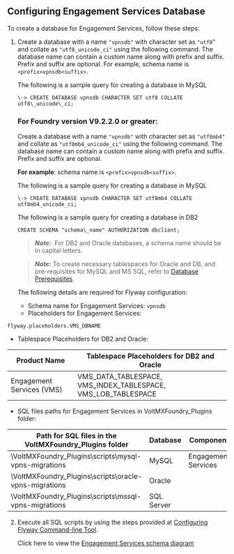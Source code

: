                               

Configuring Engagement Services Database
----------------------------------------

To create a database for Engagement Services, follow these steps:

1.  Create a database with a name `"vpnsdb"` with character set as `"utf8`" and collate as `"utf8_unicode_ci"` using the following command. The database name can contain a custom name along with prefix and suffix. Prefix and suffix are optional. For example, schema name is `<prefix>vpnsdb<suffix>`.
    
    The following is a sample query for creating a database in MySQL

    `\-> CREATE DATABASE vpnsdb CHARACTER SET utf8 COLLATE utf8\_unicode\_ci;`

    ### For Foundry version V9.2.2.0 or greater:

    Create a database with a name `"vpnsdb"` with character set as `"utf8mb4"` and collate as `"utf8mb4_unicode_ci"` using the following command. The database name can contain a custom name along with prefix and suffix. Prefix and suffix are optional. 

    <b>For example</b>: schema name is `<prefix>vpnsdb<suffix>`.

    The following is a sample query for creating a database in MySQL

    ```
    \-> CREATE DATABASE vpnsdb CHARACTER SET utf8mb4 COLLATE utf8mb4_unicode_ci;
    ```
    
    The following is a sample query for creating a database in DB2
    
    `CREATE SCHEMA "schema\_name" AUTHORIZATION dbclient;`
    
    > **_Note:_**  For DB2 and Oracle databases, a schema name should be in capital letters.
    
    > **_Note:_** To create necessary tablespaces for Oracle and DB, and pre-requisites for MySQL and MS SQL, refer to [Database Prerequisites](Database_Prerequsites.md#prerequisites-for-volt-mx-foundry-with-oracle).
    
    The following details are required for Flyway configuration:
    
    *   Schema name for Engagement Services: `vpnsdb`
    *   Placeholders for Engagement Services:
```
flyway.placeholders.VMS_DBNAME
```
    
  *   Tablespace Placeholders for DB2 and Oracle:
        
  | Product Name | Tablespace Placeholders for DB2 and Oracle |
  | --- | --- |
  | Engagement Services (VMS) | VMS\_DATA\_TABLESPACE, VMS\_INDEX\_TABLESPACE, VMS\_LOB\_TABLESPACE |
        
  *   SQL files paths for Engagement Services in VoltMXFoundry\_Plugins folder:
        
  | Path for SQL files in the VoltMXFoundry\_Plugins folder | Database | Component |
  | --- | --- | --- |
  | \\VoltMXFoundry\_Plugins\\scripts\\mysql-vpns-migrations | MySQL | Engagement Services   |
  | \\VoltMXFoundry\_Plugins\\scripts\\oracle-vpns-migrations | Oracle |
  | \\VoltMXFoundry\_Plugins\\scripts\\mssql-vpns-migrations | SQL Server |
        
2.  Execute all SQL scripts by using the steps provided at [Configuring Flyway Command-line Tool](FlywayNew.md).
    
    Click here to view the [Engagement Services schema diagram](http://docs.voltmx.com/8_x_PDFs/MFSchema_Diagrams/engagement.png)
